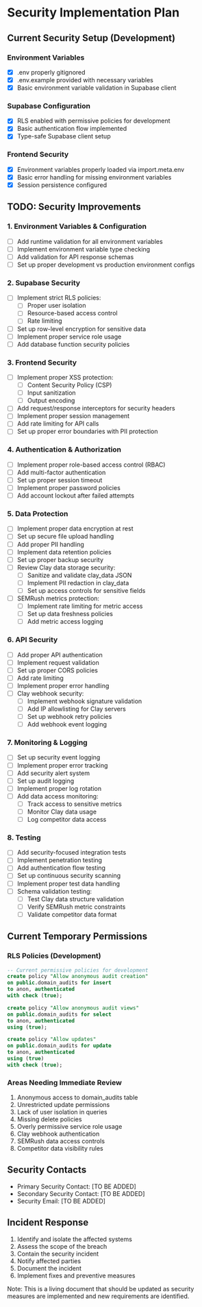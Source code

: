 # Security Implementation Plan

## Current Security Setup (Development)

### Environment Variables
- [x] .env properly gitignored
- [x] .env.example provided with necessary variables
- [x] Basic environment variable validation in Supabase client

### Supabase Configuration
- [x] RLS enabled with permissive policies for development
- [x] Basic authentication flow implemented
- [x] Type-safe Supabase client setup

### Frontend Security
- [x] Environment variables properly loaded via import.meta.env
- [x] Basic error handling for missing environment variables
- [x] Session persistence configured

## TODO: Security Improvements

### 1. Environment Variables & Configuration
- [ ] Add runtime validation for all environment variables
- [ ] Implement environment variable type checking
- [ ] Add validation for API response schemas
- [ ] Set up proper development vs production environment configs

### 2. Supabase Security
- [ ] Implement strict RLS policies:
  - [ ] Proper user isolation
  - [ ] Resource-based access control
  - [ ] Rate limiting
- [ ] Set up row-level encryption for sensitive data
- [ ] Implement proper service role usage
- [ ] Add database function security policies

### 3. Frontend Security
- [ ] Implement proper XSS protection:
  - [ ] Content Security Policy (CSP)
  - [ ] Input sanitization
  - [ ] Output encoding
- [ ] Add request/response interceptors for security headers
- [ ] Implement proper session management
- [ ] Add rate limiting for API calls
- [ ] Set up proper error boundaries with PII protection

### 4. Authentication & Authorization
- [ ] Implement proper role-based access control (RBAC)
- [ ] Add multi-factor authentication
- [ ] Set up proper session timeout
- [ ] Implement proper password policies
- [ ] Add account lockout after failed attempts

### 5. Data Protection
- [ ] Implement proper data encryption at rest
- [ ] Set up secure file upload handling
- [ ] Add proper PII handling
- [ ] Implement data retention policies
- [ ] Set up proper backup security
- [ ] Review Clay data storage security:
  - [ ] Sanitize and validate clay_data JSON
  - [ ] Implement PII redaction in clay_data
  - [ ] Set up access controls for sensitive fields
- [ ] SEMRush metrics protection:
  - [ ] Implement rate limiting for metric access
  - [ ] Set up data freshness policies
  - [ ] Add metric access logging

### 6. API Security
- [ ] Add proper API authentication
- [ ] Implement request validation
- [ ] Set up proper CORS policies
- [ ] Add rate limiting
- [ ] Implement proper error handling
- [ ] Clay webhook security:
  - [ ] Implement webhook signature validation
  - [ ] Add IP allowlisting for Clay servers
  - [ ] Set up webhook retry policies
  - [ ] Add webhook event logging

### 7. Monitoring & Logging
- [ ] Set up security event logging
- [ ] Implement proper error tracking
- [ ] Add security alert system
- [ ] Set up audit logging
- [ ] Implement proper log rotation
- [ ] Add data access monitoring:
  - [ ] Track access to sensitive metrics
  - [ ] Monitor Clay data usage
  - [ ] Log competitor data access

### 8. Testing
- [ ] Add security-focused integration tests
- [ ] Implement penetration testing
- [ ] Add authentication flow testing
- [ ] Set up continuous security scanning
- [ ] Implement proper test data handling
- [ ] Schema validation testing:
  - [ ] Test Clay data structure validation
  - [ ] Verify SEMRush metric constraints
  - [ ] Validate competitor data format

## Current Temporary Permissions

### RLS Policies (Development)
```sql
-- Current permissive policies for development
create policy "Allow anonymous audit creation"
on public.domain_audits for insert
to anon, authenticated
with check (true);

create policy "Allow anonymous audit views"
on public.domain_audits for select
to anon, authenticated
using (true);

create policy "Allow updates"
on public.domain_audits for update
to anon, authenticated
using (true)
with check (true);
```

### Areas Needing Immediate Review
1. Anonymous access to domain_audits table
2. Unrestricted update permissions
3. Lack of user isolation in queries
4. Missing delete policies
5. Overly permissive service role usage
6. Clay webhook authentication
7. SEMRush data access controls
8. Competitor data visibility rules

## Security Contacts
- Primary Security Contact: [TO BE ADDED]
- Secondary Security Contact: [TO BE ADDED]
- Security Email: [TO BE ADDED]

## Incident Response
1. Identify and isolate the affected systems
2. Assess the scope of the breach
3. Contain the security incident
4. Notify affected parties
5. Document the incident
6. Implement fixes and preventive measures

Note: This is a living document that should be updated as security measures are implemented and new requirements are identified.

